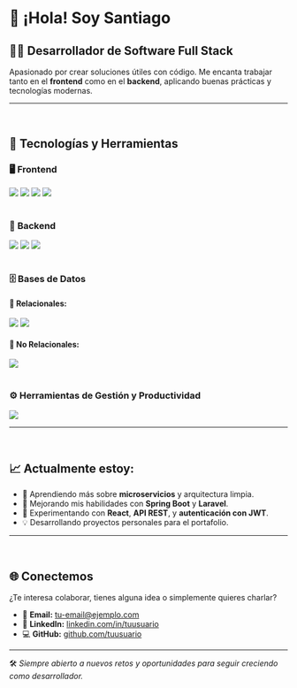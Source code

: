 # 👋 ¡Hola! Soy **Santiago**

## 🧑‍💻 Desarrollador de Software Full Stack  
Apasionado por crear soluciones útiles con código. Me encanta trabajar tanto en el **frontend** como en el **backend**, aplicando buenas prácticas y tecnologías modernas.

---

<br>

## 🚀 Tecnologías y Herramientas

### 🖥️ **Frontend**
<div>
  <img src="https://img.shields.io/badge/HTML5-E34F26?style=for-the-badge&logo=html5&logoColor=white"/>
  <img src="https://img.shields.io/badge/CSS3-1572B6?style=for-the-badge&logo=css3&logoColor=white"/>
  <img src="https://img.shields.io/badge/JavaScript-F7DF1E?style=for-the-badge&logo=javascript&logoColor=black"/>
  <img src="https://img.shields.io/badge/Tailwind_CSS-06B6D4?style=for-the-badge&logo=tailwind-css&logoColor=white"/>
</div>

<br>

### 🔧 **Backend**
<div>
  <img src="https://img.shields.io/badge/Node.js-339933?style=for-the-badge&logo=node.js&logoColor=white"/>
  <img src="https://img.shields.io/badge/Spring_Boot-6DB33F?style=for-the-badge&logo=spring-boot&logoColor=white"/>
  <img src="https://img.shields.io/badge/Laravel-FF2D20?style=for-the-badge&logo=laravel&logoColor=white"/>
</div>

<br>

### 🗄️ **Bases de Datos**

#### 🧱 Relacionales:
<div>
  <img src="https://img.shields.io/badge/MySQL-4479A1?style=for-the-badge&logo=mysql&logoColor=white"/>
  <img src="https://img.shields.io/badge/MariaDB-003545?style=for-the-badge&logo=mariadb&logoColor=white"/>
</div>

#### 📂 No Relacionales:
<div>
  <img src="https://img.shields.io/badge/MongoDB-47A248?style=for-the-badge&logo=mongodb&logoColor=white"/>
</div>

<br>

### ⚙️ **Herramientas de Gestión y Productividad**
<div>
  <img src="https://img.shields.io/badge/Notion-000000?style=for-the-badge&logo=notion&logoColor=white"/>
</div>

---

<br>

## 📈 Actualmente estoy:

- 🚀 Aprendiendo más sobre **microservicios** y arquitectura limpia.
- 🔧 Mejorando mis habilidades con **Spring Boot** y **Laravel**.
- 🧠 Experimentando con **React**, **API REST**, y **autenticación con JWT**.
- 💡 Desarrollando proyectos personales para el portafolio.

---

<br>

## 🌐 Conectemos

¿Te interesa colaborar, tienes alguna idea o simplemente quieres charlar?

- 📧 **Email:** tu-email@ejemplo.com  
- 💼 **LinkedIn:** [linkedin.com/in/tuusuario](https://linkedin.com/in/tuusuario)  
- 💻 **GitHub:** [github.com/tuusuario](https://github.com/tuusuario)

---

🛠️ *Siempre abierto a nuevos retos y oportunidades para seguir creciendo como desarrollador.*

